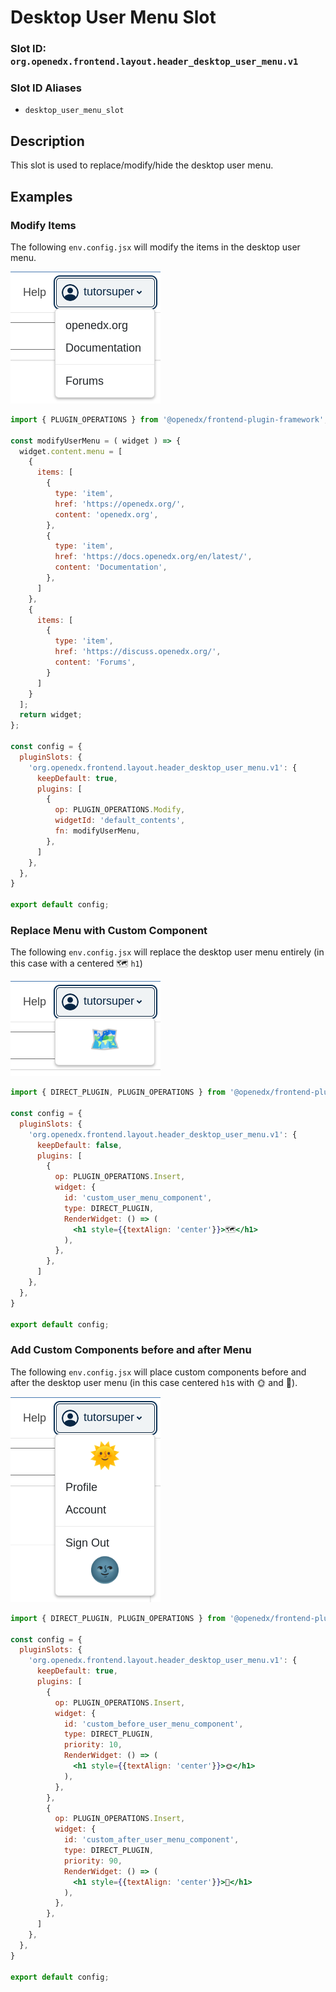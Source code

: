# Desktop User Menu Slot

### Slot ID: `org.openedx.frontend.layout.header_desktop_user_menu.v1`

### Slot ID Aliases
* `desktop_user_menu_slot`

## Description

This slot is used to replace/modify/hide the desktop user menu.

## Examples

### Modify Items

The following `env.config.jsx` will modify the items in the desktop user menu.

![Screenshot of modified items](./images/desktop_user_menu_modify_items.png)

```jsx
import { PLUGIN_OPERATIONS } from '@openedx/frontend-plugin-framework';

const modifyUserMenu = ( widget ) => {
  widget.content.menu = [
    {
      items: [
        {
          type: 'item',
          href: 'https://openedx.org/',
          content: 'openedx.org',
        },
        {
          type: 'item',
          href: 'https://docs.openedx.org/en/latest/',
          content: 'Documentation',
        },
      ]
    },
    {
      items: [
        {
          type: 'item',
          href: 'https://discuss.openedx.org/',
          content: 'Forums',
        }
      ]
    }
  ];
  return widget;
};

const config = {
  pluginSlots: {
    'org.openedx.frontend.layout.header_desktop_user_menu.v1': {
      keepDefault: true,
      plugins: [
        {
          op: PLUGIN_OPERATIONS.Modify,
          widgetId: 'default_contents',
          fn: modifyUserMenu,
        },
      ]
    },
  },
}

export default config;
```

### Replace Menu with Custom Component

The following `env.config.jsx` will replace the desktop user menu entirely (in this case with a centered 🗺️ `h1`)

![Screenshot of custom component](./images/desktop_user_menu_custom_component.png)

```jsx
import { DIRECT_PLUGIN, PLUGIN_OPERATIONS } from '@openedx/frontend-plugin-framework';

const config = {
  pluginSlots: {
    'org.openedx.frontend.layout.header_desktop_user_menu.v1': {
      keepDefault: false,
      plugins: [
        {
          op: PLUGIN_OPERATIONS.Insert,
          widget: {
            id: 'custom_user_menu_component',
            type: DIRECT_PLUGIN,
            RenderWidget: () => (
              <h1 style={{textAlign: 'center'}}>🗺️</h1>
            ),
          },
        },
      ]
    },
  },
}

export default config;
```

### Add Custom Components before and after Menu

The following `env.config.jsx` will place custom components before and after the desktop user menu (in this case centered `h1`s with 🌞 and 🌚).

![Screenshot of custom components before and after](./images/desktop_user_menu_custom_components_before_after.png)

```jsx
import { DIRECT_PLUGIN, PLUGIN_OPERATIONS } from '@openedx/frontend-plugin-framework';

const config = {
  pluginSlots: {
    'org.openedx.frontend.layout.header_desktop_user_menu.v1': {
      keepDefault: true,
      plugins: [
        {
          op: PLUGIN_OPERATIONS.Insert,
          widget: {
            id: 'custom_before_user_menu_component',
            type: DIRECT_PLUGIN,
            priority: 10,
            RenderWidget: () => (
              <h1 style={{textAlign: 'center'}}>🌞</h1>
            ),
          },
        },
        {
          op: PLUGIN_OPERATIONS.Insert,
          widget: {
            id: 'custom_after_user_menu_component',
            type: DIRECT_PLUGIN,
            priority: 90,
            RenderWidget: () => (
              <h1 style={{textAlign: 'center'}}>🌚</h1>
            ),
          },
        },
      ]
    },
  },
}

export default config;
```

